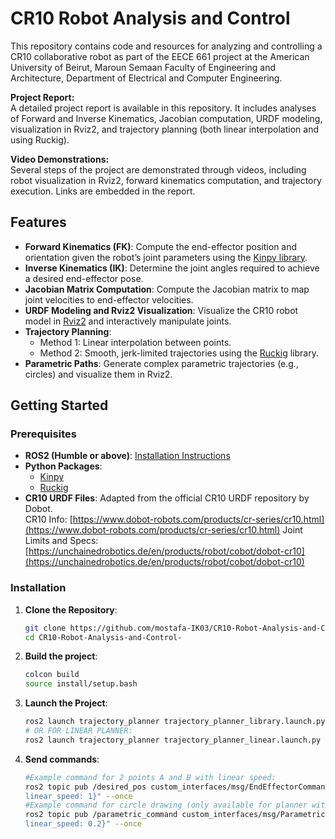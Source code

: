 # CR10 Robot Analysis and Control

This repository contains code and resources for analyzing and controlling a CR10 collaborative robot as part of the EECE 661 project at the American University of Beirut, Maroun Semaan Faculty of Engineering and Architecture, Department of Electrical and Computer Engineering.

**Project Report:**  
A detailed project report is available in this repository. It includes analyses of Forward and Inverse Kinematics, Jacobian computation, URDF modeling, visualization in Rviz2, and trajectory planning (both linear interpolation and using Ruckig).

**Video Demonstrations:**  
Several steps of the project are demonstrated through videos, including robot visualization in Rviz2, forward kinematics computation, and trajectory execution. Links are embedded in the report.

## Features

- **Forward Kinematics (FK)**: Compute the end-effector position and orientation given the robot’s joint parameters using the [Kinpy library](https://github.com/neka-nat/kinpy).
- **Inverse Kinematics (IK)**: Determine the joint angles required to achieve a desired end-effector pose.
- **Jacobian Matrix Computation**: Compute the Jacobian matrix to map joint velocities to end-effector velocities.
- **URDF Modeling and Rviz2 Visualization**: Visualize the CR10 robot model in [Rviz2](https://docs.ros.org/en/humble/index.html) and interactively manipulate joints.
- **Trajectory Planning**:
  - Method 1: Linear interpolation between points.
  - Method 2: Smooth, jerk-limited trajectories using the [Ruckig](https://pypi.org/project/ruckig) library.
- **Parametric Paths**: Generate complex parametric trajectories (e.g., circles) and visualize them in Rviz2.

## Getting Started

### Prerequisites

- **ROS2 (Humble or above)**: [Installation Instructions](https://docs.ros.org/en/humble/index.html)
- **Python Packages**:
  - [Kinpy](https://github.com/neka-nat/kinpy)
  - [Ruckig](https://pypi.org/project/ruckig)
- **CR10 URDF Files**: Adapted from the official CR10 URDF repository by Dobot.  
  CR10 Info: [https://www.dobot-robots.com/products/cr-series/cr10.html](https://www.dobot-robots.com/products/cr-series/cr10.html) 
  Joint Limits and Specs: [https://unchainedrobotics.de/en/products/robot/cobot/dobot-cr10](https://unchainedrobotics.de/en/products/robot/cobot/dobot-cr10) 

### Installation

1. **Clone the Repository**:
   ```bash
   git clone https://github.com/mostafa-IK03/CR10-Robot-Analysis-and-Control-.git
   cd CR10-Robot-Analysis-and-Control-
2. **Build the project**:
   ```bash
   colcon build
   source install/setup.bash
3. **Launch the Project**:
   ```bash
   ros2 launch trajectory_planner trajectory_planner_library.launch.py
   # OR FOR LINEAR PLANNER:
   ros2 launch trajectory_planner trajectory_planner_linear.launch.py
4. **Send commands**:
   ```bash
   #Example command for 2 points A and B with linear speed:
   ros2 topic pub /desired_pos custom_interfaces/msg/EndEffectorCommand "{point_a: {x: 0.5, y: 0.7, z: 0.6}, point_b:{x: -0.1, y: 0.2, z: 1.0},     
   linear_speed: 1}" --once
   #Example command for circle drawing (only available for planner with library):
   ros2 topic pub /parametric_command custom_interfaces/msg/ParametricCommand "{center: {x: 0.6, y: 0.0, z: 0.5}, radius: 0.4, num_waypoints: 100,     
   linear_speed: 0.2}" --once
